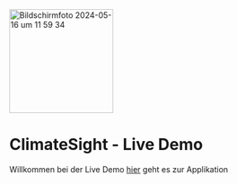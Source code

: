 

<img width="185" style="float:'left'" alt="Bildschirmfoto 2024-05-16 um 11 59 34" src="https://github.com/matteokosina/climateSight/assets/74454734/0bf52718-804c-4865-aff9-3f83d52e87e6">

# ClimateSight - Live Demo
Willkommen bei der Live Demo [hier](https://github.com/matteokosina/climateSight/frontend) geht es zur Applikation

